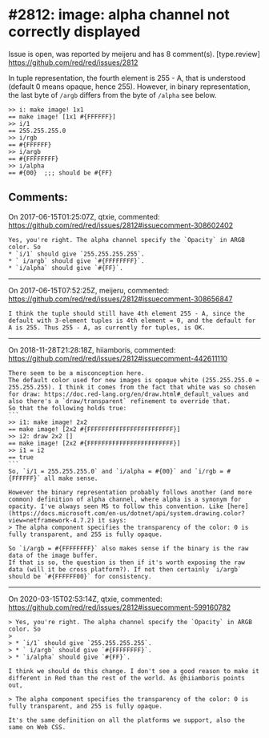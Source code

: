 
#2812: image: alpha channel not correctly displayed
================================================================================
Issue is open, was reported by meijeru and has 8 comment(s).
[type.review]
<https://github.com/red/red/issues/2812>

In tuple representation, the fourth element is 255 - A, that is understood (default 0 means opaque, hence 255).
However, in binary representation, the last byte of `/argb` differs from the byte of `/alpha` see below. 
```
>> i: make image! 1x1
== make image! [1x1 #{FFFFFF}]
>> i/1
== 255.255.255.0
>> i/rgb
== #{FFFFFF}
>> i/argb
== #{FFFFFFFF}
>> i/alpha
== #{00}  ;;; should be #{FF}
```



Comments:
--------------------------------------------------------------------------------

On 2017-06-15T01:25:07Z, qtxie, commented:
<https://github.com/red/red/issues/2812#issuecomment-308602402>

    Yes, you're right. The alpha channel specify the `Opacity` in ARGB color. So
    * `i/1` should give `255.255.255.255`.
    * ` i/argb` should give `#{FFFFFFFF}`.
    * `i/alpha` should give `#{FF}`.

--------------------------------------------------------------------------------

On 2017-06-15T07:52:25Z, meijeru, commented:
<https://github.com/red/red/issues/2812#issuecomment-308656847>

    I think the tuple should still have 4th element 255 - A, since the default with 3-element tuples is 4th element = 0, and the default for A is 255. Thus 255 - A, as currently for tuples, is OK.

--------------------------------------------------------------------------------

On 2018-11-28T21:28:18Z, hiiamboris, commented:
<https://github.com/red/red/issues/2812#issuecomment-442611110>

    There seem to be a misconception here.
    The default color used for new images is opaque white (255.255.255.0 = 255.255.255). I think it comes from the fact that white was so chosen for draw: https://doc.red-lang.org/en/draw.html#_default_values and also there's a `draw/transparent` refinement to override that.
    So that the following holds true:
    ```
    >> i1: make image! 2x2
    == make image! [2x2 #{FFFFFFFFFFFFFFFFFFFFFFFF}]
    >> i2: draw 2x2 []
    == make image! [2x2 #{FFFFFFFFFFFFFFFFFFFFFFFF}]
    >> i1 = i2
    == true
    ```
    So, `i/1 = 255.255.255.0` and `i/alpha = #{00}` and `i/rgb = #{FFFFFF}` all make sense.
    
    However the binary representation probably follows another (and more common) definition of alpha channel, where alpha is a synonym for opacity. I've always seen MS to follow this convention. Like [here](https://docs.microsoft.com/en-us/dotnet/api/system.drawing.color?view=netframework-4.7.2) it says:
    > The alpha component specifies the transparency of the color: 0 is fully transparent, and 255 is fully opaque.
    
    So `i/argb = #{FFFFFFFF}` also makes sense if the binary is the raw data of the image buffer.
    If that is so, the question is then if it's worth exposing the raw data (will it be cross platform?). If not then certainly `i/argb` should be `#{FFFFFF00}` for consistency.

--------------------------------------------------------------------------------

On 2020-03-15T02:53:14Z, qtxie, commented:
<https://github.com/red/red/issues/2812#issuecomment-599160782>

    > Yes, you're right. The alpha channel specify the `Opacity` in ARGB color. So
    > 
    > * `i/1` should give `255.255.255.255`.
    > * ` i/argb` should give `#{FFFFFFFF}`.
    > * `i/alpha` should give `#{FF}`.
    
    I think we should do this change. I don't see a good reason to make it different in Red than the rest of the world. As @hiiamboris points out, 
    
    > The alpha component specifies the transparency of the color: 0 is fully transparent, and 255 is fully opaque.
    
    It's the same definition on all the platforms we support, also the same on Web CSS. 

